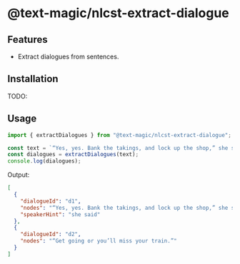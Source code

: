 # @text-magic/nlcst-extract-dialogue

## Features

- Extract dialogues from sentences.

## Installation

TODO:

## Usage

```ts
import { extractDialogues } from "@text-magic/nlcst-extract-dialogue";

const text = `“Yes, yes. Bank the takings, and lock up the shop,” she said. “Get going or you’ll miss your train.”`;
const dialogues = extractDialogues(text);
console.log(dialogues);
```

Output:
```json
[
  {
    "dialogueId": "d1",
    "nodes": "“Yes, yes. Bank the takings, and lock up the shop,” she said.",
    "speakerHint": "she said"
  },
  {
    "dialogueId": "d2",
    "nodes": "“Get going or you’ll miss your train.”"
  }
]
```
